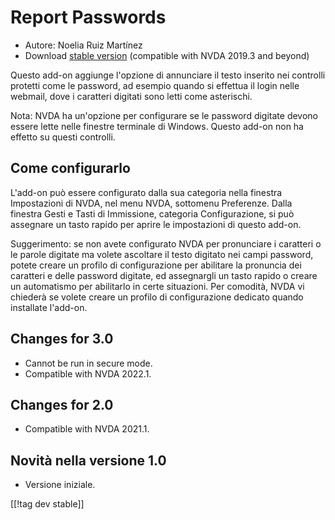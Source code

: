 # Report Passwords #

* Autore: Noelia Ruiz Martínez
* Download [stable version][1] (compatible with NVDA 2019.3 and beyond)

Questo add-on aggiunge l'opzione di annunciare il testo inserito nei
controlli protetti come le password, ad esempio quando si effettua il login
nelle webmail, dove i caratteri digitati sono letti come asterischi.

Nota: NVDA ha un'opzione per configurare se le password digitate devono
essere lette nelle finestre terminale di Windows. Questo add-on non ha
effetto su questi controlli.

## Come configurarlo

L'add-on può essere configurato dalla sua categoria nella finestra
Impostazioni di NVDA, nel menu NVDA, sottomenu Preferenze. Dalla finestra
Gesti e Tasti di Immissione, categoria Configurazione, si può assegnare un
tasto rapido per aprire le impostazioni di questo add-on.

Suggerimento: se non avete configurato NVDA per pronunciare i caratteri o le
parole digitate ma volete ascoltare il testo digitato nei campi password,
potete creare un profilo di configurazione per abilitare la pronuncia dei
caratteri e delle password digitate, ed assegnargli un tasto rapido o creare
un automatismo per abilitarlo in certe situazioni. Per comodità, NVDA vi
chiederà se volete creare un profilo di configurazione dedicato quando
installate l'add-on.

## Changes for 3.0 ##
* Cannot be run in secure mode.
* Compatible with NVDA 2022.1.

## Changes for 2.0 ##
* Compatible with NVDA 2021.1.

## Novità nella versione 1.0 ##
* Versione iniziale.

[[!tag dev stable]]

[1]: https://www.nvaccess.org/addonStore/legacy?file=reportPasswords
